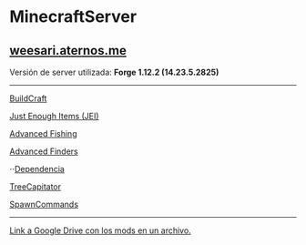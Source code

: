 # MinecraftServer

## [weesari.aternos.me](http://weesari.aternos.me)
Versión de server utilizada: **Forge 1.12.2 (14.23.5.2825)**

---

[BuildCraft](https://minecraft.curseforge.com/projects/buildcraft)

[Just Enough Items (JEI)](https://minecraft.curseforge.com/projects/buildcraft)

[Advanced Fishing](https://minecraft.curseforge.com/projects/advanced-fishing)

[Advanced Finders](https://minecraft.curseforge.com/projects/advanced-finders)

⋅⋅[Dependencia](https://minecraft.curseforge.com/projects/forgeendertech)

[TreeCapitator](https://minecraft.curseforge.com/projects/treecapitator-port)

[SpawnCommands](https://minecraft.curseforge.com/projects/spawncommands-spawn-commands-teleport)

---

[Link a Google Drive con los mods en un archivo.](https://drive.google.com/open?id=1sW-f010x11-Wdkgb6Wqnc0OeA3yZk1w1)
